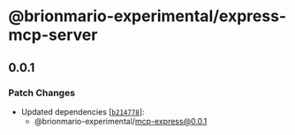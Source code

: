 # @brionmario-experimental/express-mcp-server

## 0.0.1

### Patch Changes

- Updated dependencies
  [[`b214778`](https://github.com/brionmario/mcp-node/commit/b214778637b99242e6269f0c53ef1a9760030971)]:
  - @brionmario-experimental/mcp-express@0.0.1
